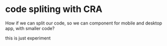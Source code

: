 # code spliting with CRA
How if we can split our code, so we can component for mobile and desktop app, with smaller code?

this is just experiment